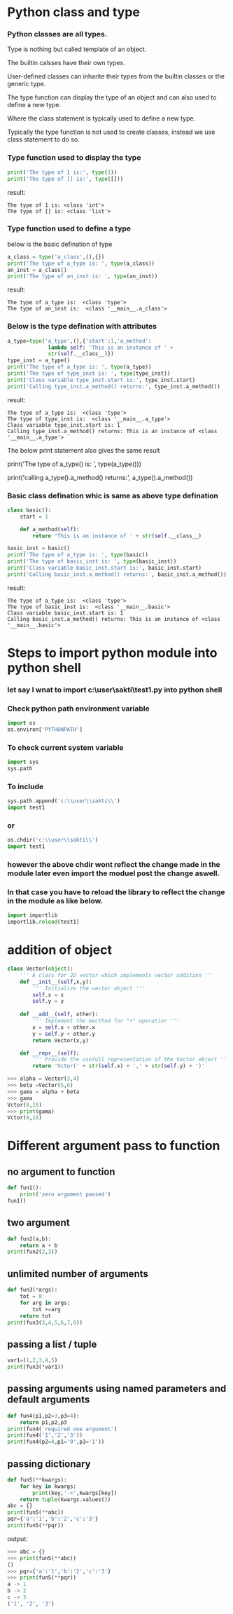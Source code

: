 # Python class and type
### Python classes are all types.

Type is nothing but called template of an object.

The builtin calsses have their own types.

User-defined classes can inharite their types
from the builtin classes or the generic type.

The type function can display the type of an object and can also used to define a new type.

Where the class statement is typically used to define a new type.

Typically the type function is not used to create classes,
instead we use class statement to do so.


### Type function used to display the type
```python
print('The type of 1 is:', type(1))
print('The type of [] is:', type([]))
```
result:
```pyton
The type of 1 is: <class 'int'>
The type of [] is: <class 'list'>
```
### Type function used to define a type
below is the basic defination of type
```python
a_class = type('a_class',(),{}) 
print('The type of a_type is: ', type(a_class))
an_inst = a_class()
print('The type of an_inst is: ', type(an_inst))
```
result:
```pyton
The type of a_type is:  <class 'type'>
The type of an_inst is:  <class '__main__.a_class'>
```

### Below is the type defination with attributes
```python
a_type=type('a_type',(),{'start':1,'a_method':
             lambda self: 'This is an instance of ' +
             str(self.__class__)})
type_inst = a_type()
print('The type of a_type is: ', type(a_type))
print('The type of type_inst is: ', type(type_inst))
print('Class variable type_inst.start is:', type_inst.start)
print('Calling type_inst.a_method() returns:', type_inst.a_method())
```
result:
```pyton
The type of a_type is:  <class 'type'>
The type of type_inst is:  <class '__main__.a_type'>
Class variable type_inst.start is: 1
Calling type_inst.a_method() returns: This is an instance of <class '__main__.a_type'>
```

The below print statement also gives the same result

print('The type of a_type() is: ', type(a_type()))

print('calling a_type().a_method() returns:', a_type().a_method())

### Basic class defination whic is same as above type defination
```python
class basic():
    start = 1

    def a_method(self):
        return 'This is an instance of ' + str(self.__class__)

basic_inst = basic()
print('The type of a_type is: ', type(basic))
print('The type of basic_inst is: ', type(basic_inst))
print('Class variable basic_inst.start is:', basic_inst.start)
print('Calling basic_inst.a_method() returns:', basic_inst.a_method())
```
result:
```pyton
The type of a_type is:  <class 'type'>
The type of basic_inst is:  <class '__main__.basic'>
Class variable basic_inst.start is: 1
Calling basic_inst.a_method() returns: This is an instance of <class '__main__.basic'>
```

# Steps to import python module into python shell 
### let say I wnat to import c:\user\sakti\test1.py into python shell

### Check python path environment variable 
``` python
import os
os.environ['PYTHONPATH']
```
### To check current system variable 
```python
import sys
sys.path
```
### To include 
```python
sys.path.append('c:\\user\\sakti\\')
import test1
```
### or
```python
os.chdir('c:\\user\\sakti\\')
import test1
```
### however the above chdir wont reflect the change made in the module later even import the moduel post the change aswell.
### In that case you have to reload the library to reflect the change in the module as like below.
```python
import importlib
importlib.reload(test1)
```
# addition of object
```python
class Vector(object):
    ''' A class for 2D vector which implements vector addition '''
    def __init__(self,x,y):
        ''' Initialize the vector object '''
        self.x = x
        self.y = y
        
    def __add__(self, other):
        ''' Implement the mecthod for "+" operatior '''
        x = self.x + other.x
        y = self.y + other.y
        return Vector(x,y)

    def __repr__(self):
        ''' Provide the usefull representation of the Vector object '''
        return 'Vctor(' + str(self.x) + ',' + str(self.y) + ')'

>>> alpha = Vector(3,4)
>>> beta =Vector(5,6)
>>> gama = alpha + beta
>>> gama
Vctor(8,10)
>>> print(gama)
Vctor(8,10)
```
# Different argument pass to function

## no argument to function
```python
def fun1():
    print('zero argument passed')
fun1()
```
## two argument
```python
def fun2(a,b):
    return a + b
print(fun2(2,3))
```
## unlimited number of arguments
```python
def fun3(*args):
    tot = 0
    for arg in args:
        tot +=arg
    return tot
print(fun3(3,4,5,6,7,8))
```
## passing a list / tuple
```python
var1=(1,2,3,4,5)
print(fun3(*var1))
```
## passing arguments using named parameters and default arguments
```python
def fun4(p1,p2=3,p3=4):
    return p1,p2,p3
print(fun4('required one argunent')
print(fun4('1','2','3'))
print(fun4(p2=4,p1='9',p3='1'))
```
## passing dictionary
```python
def fun5(**kwargs):
    for key in kwargs:
        print(key,'->',kwargs[key])
    return tuple(kwargs.values())
abc = {}
print(fun5(**abc))
pqr={'a':'1','b':'2','c':'3'}
print(fun5(**pqr))
```
output:

```python
>>> abc = {}
>>> print(fun5(**abc))
()
>>> pqr={'a':'1','b':'2','c':'3'}
>>> print(fun5(**pqr))
a -> 1
b -> 2
c -> 3
('1', '2', '3')
```
